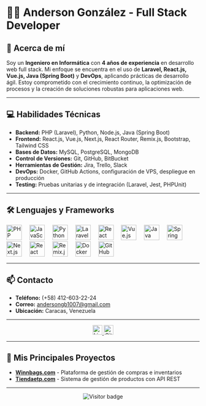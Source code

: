 # 👨‍💻 Anderson González - Full Stack Developer

## 🚀 Acerca de mí

Soy un **Ingeniero en Informática** con **4 años de experiencia** en desarrollo web full stack. Mi enfoque se encuentra en el uso de **Laravel, React.js, Vue.js, Java (Spring Boot)** y **DevOps**, aplicando prácticas de desarrollo ágil. Estoy comprometido con el crecimiento continuo, la optimización de procesos y la creación de soluciones robustas para aplicaciones web.

---

## 💻 Habilidades Técnicas

- **Backend:** PHP (Laravel), Python, Node.js, Java (Spring Boot)  
- **Frontend:** React.js, Vue.js, Next.js, React Router, Remix.js, Bootstrap, Tailwind CSS  
- **Bases de Datos:** MySQL, PostgreSQL, MongoDB  
- **Control de Versiones:** Git, GitHub, BitBucket  
- **Herramientas de Gestión:** Jira, Trello, Slack  
- **DevOps:** Docker, GitHub Actions, configuración de VPS, despliegue en producción  
- **Testing:** Pruebas unitarias y de integración (Laravel, Jest, PHPUnit)  

---

## 🛠️ Lenguajes y Frameworks

<div align="left">
  <img src="https://cdn.jsdelivr.net/gh/devicons/devicon/icons/php/php-plain.svg" height="40" alt="PHP logo" />
  <img width="12" />
  <img src="https://cdn.jsdelivr.net/gh/devicons/devicon/icons/javascript/javascript-plain.svg" height="40" alt="JavaScript logo" />
  <img width="12" />
  <img src="https://cdn.jsdelivr.net/gh/devicons/devicon/icons/python/python-original.svg" height="40" alt="Python logo" />
  <img width="12" />
  <img src="https://upload.wikimedia.org/wikipedia/commons/9/9a/Laravel.svg" height="40" alt="Laravel logo" />
  <img width="12" />
  <img src="https://cdn.jsdelivr.net/gh/devicons/devicon/icons/react/react-original.svg" height="40" alt="React logo" />
  <img width="12" />
  <img src="https://cdn.jsdelivr.net/gh/devicons/devicon/icons/vuejs/vuejs-original-wordmark.svg" height="40" alt="Vue.js logo" />
  <img width="12" />
  <img src="https://cdn.jsdelivr.net/gh/devicons/devicon/icons/java/java-original.svg" height="40" alt="Java logo" />
  <img width="12" />
  <img src="https://cdn.jsdelivr.net/gh/devicons/devicon/icons/spring/spring-original.svg" height="40" alt="Spring Boot logo" />
  <img width="12" />
  <img src="https://raw.githubusercontent.com/danielcranney/readme-generator/main/public/icons/skills/nextjs-colored-dark.svg" height="40" alt="Next.js logo" />
  <img width="12" />
   <img src="https://media2.dev.to/dynamic/image/width=1000,height=420,fit=cover,gravity=auto,format=auto/https%3A%2F%2Fdev-to-uploads.s3.amazonaws.com%2Fi%2F8r0ymglytx7xi3uzme48.png" height="40" alt="React Router logo" />
  <img width="12" />
  <img src="https://remix.run/img/og.1.jpg" height="40" alt="Remix.js logo" />
  <img width="12" />
  <img src="https://cdn.jsdelivr.net/gh/devicons/devicon/icons/docker/docker-original-wordmark.svg" height="40" alt="Docker logo" />
  <img width="12" />
  <img src="https://github.githubassets.com/images/modules/logos_page/GitHub-Mark.png" height="40" alt="GitHub Actions logo" />
</div>

---

## 📫 Contacto

- **Teléfono:** (+58) 412-603-22-24  
- **Correo:** andersongb1007@gmail.com  
- **Ubicación:** Caracas, Venezuela  

---

<div align="center">
  <a href="https://linkedin.com/in/andersonrgonzalez">
    <img src="https://img.shields.io/static/v1?message=LinkedIn&logo=linkedin&label=&color=0077B5&logoColor=white&labelColor=&style=for-the-badge" height="25" alt="LinkedIn logo" />
  </a>

  <a href="https://github.com/Andersongb1007">
    <img src="https://img.shields.io/static/v1?message=Portfolio&logo=github&label=&color=000000&logoColor=white&labelColor=&style=for-the-badge" height="25" alt="GitHub logo" />
  </a>
</div>

---

## 🌟 Mis Principales Proyectos

- **[Winnbags.com](https://winnbags.com)** - Plataforma de gestión de compras e inventarios  
- **[Tiendaetp.com](https://tiendaetp.com)** - Sistema de gestión de productos con API REST  

---

<div align="center">
  <img src="https://visitor-badge.laobi.icu/badge?page_id=AndersonGonzalezCV" alt="Visitor badge" />
</div>
